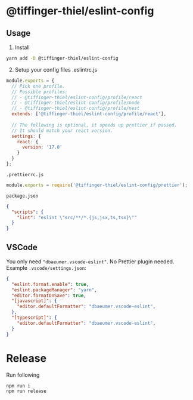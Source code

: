 # @tiffinger-thiel/eslint-config

## Usage

1. Install
```sh
yarn add -D @tiffinger-thiel/eslint-config
```
2. Setup your config files
.eslintrc.js
```js
module.exports = {
  // Pick one profile.
  // Possible profiles:
  // - @tiffinger-thiel/eslint-config/profile/react
  // - @tiffinger-thiel/eslint-config/profile/node
  // - @tiffinger-thiel/eslint-config/profile/nest
  extends: ['@tiffinger-thiel/eslint-config/profile/react'],
  
  // The following is optional, it speeds up prettier if passed.
  // It should match your react version.
  settings: {
    react: {
      version: '17.0'
    }
  }
};
```

`.prettierrc.js`
```js
module.exports = require('@tiffinger-thiel/eslint-config/prettier');
```

`package.json`
```json
{
  "scripts": {
    "lint": "eslint \"src/**/*.{js,jsx,ts,tsx}\""
  }
}
```

## VSCode
You only need `"dbaeumer.vscode-eslint"`. No Prettier plugin needed.
Example `.vscode/settings.json`:
```json
{
  "eslint.format.enable": true,
  "eslint.packageManager": "yarn",
  "editor.formatOnSave": true,
  "[javascript]": {
    "editor.defaultFormatter": "dbaeumer.vscode-eslint",
  },
  "[typescript]": {
    "editor.defaultFormatter": "dbaeumer.vscode-eslint",
  }
}
```

# Release

Run following 

```bash
npm run i
npm run release
```
